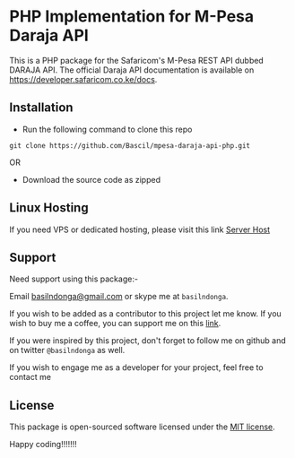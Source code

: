 # PHP Implementation for M-Pesa Daraja API

This is a PHP package for the Safaricom's M-Pesa REST API dubbed DARAJA API. The official Daraja API documentation is available on https://developer.safaricom.co.ke/docs.

## Installation

- Run the following command to clone this repo

```
git clone https://github.com/Bascil/mpesa-daraja-api-php.git

```

OR

- Download the source code as zipped

## Linux Hosting

If you need VPS or dedicated hosting, please visit this link [Server Host](https://serverhost53.com)

## Support

Need support using this package:-

Email basilndonga@gmail.com or skype me at `basilndonga`.

If you wish to be added as a contributor to this project let me know. If you wish to buy me a coffee, you can support me on this [link](buymeacoffee.com/basilndonga).

If you were inspired by this project, don't forget to follow me on github and on twitter `@basilndonga` as well.

If you wish to engage me as a developer for your project, feel free to contact me

## License

This package is open-sourced software licensed under the [MIT license](http://opensource.org/licenses/MIT).

Happy coding!!!!!!!

